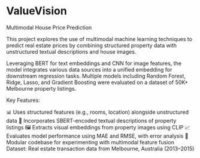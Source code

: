 # ValueVision
Multimodal House Price Prediction

This project explores the use of multimodal machine learning techniques to predict real estate prices by combining structured property data with unstructured textual descriptions and house images.

Leveraging BERT for text embeddings and CNN for image features, the model integrates various data sources into a unified embedding for downstream regression tasks. Multiple models including Random Forest, Ridge, Lasso, and Gradient Boosting were evaluated on a dataset of 50K+ Melbourne property listings.

Key Features:

📊 Uses structured features (e.g., rooms, location) alongside unstructured data
📝 Incorporates SBERT-encoded textual descriptions of property listings
🖼️ Extracts visual embeddings from property images using CLIP
📈 Evaluates model performance using MAE and RMSE, with error analysis
🧪 Modular codebase for experimenting with multimodal feature fusion
Dataset: Real estate transaction data from Melbourne, Australia (2013–2015)
